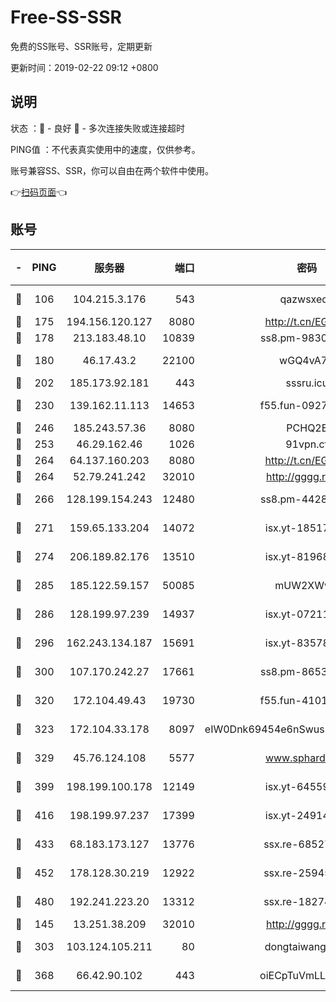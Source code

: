 # Free-SS-SSR

免费的SS账号、SSR账号，定期更新

更新时间：2019-02-22 09:12 +0800

## 说明

状态     ：🙂 - 良好 🙁 - 多次连接失败或连接超时

PING值   ：不代表真实使用中的速度，仅供参考。

账号兼容SS、SSR，你可以自由在两个软件中使用。

👉[扫码页面](https://liesauer.github.io/free-ss-ssr.github.io/)👈

## 账号

|-|PING|服务器|端口|密码|加密方式|区域|
|:----:|:----:|:-----:|-----:|:----:|:----:|:----:|
|🙂|106|104.215.3.176|543|qazwsxedc|aes-256-gcm|JP|
|🙂|175|194.156.120.127|8080|http://t.cn/EGJIyrl|rc4-md5|RU|
|🙂|178|213.183.48.10|10839|ss8.pm-98303059|rc4-md5|RU|
|🙂|180|46.17.43.2|22100|wGQ4vA7D|aes-256-gcm|RU|
|🙂|202|185.173.92.181|443|sssru.icu|rc4-md5|RU|
|🙂|230|139.162.11.113|14653|f55.fun-09274804|aes-256-cfb|SG|
|🙂|246|185.243.57.36|8080|PCHQ2E|rc4-md5|US|
|🙂|253|46.29.162.46|1026|91vpn.cf|rc4-md5|RU|
|🙂|264|64.137.160.203|8080|http://t.cn/EGJIyrl|rc4-md5|CA|
|🙂|264|52.79.241.242|32010|http://gggg.rocks|chacha20|KR|
|🙂|266|128.199.154.243|12480|ss8.pm-44282057|aes-256-cfb|SG|
|🙂|271|159.65.133.204|14072|isx.yt-18517814|aes-256-cfb|SG|
|🙂|274|206.189.82.176|13510|isx.yt-81968687|aes-256-cfb|SG|
|🙂|285|185.122.59.157|50085|mUW2XWw8|aes-256-cfb|GB|
|🙂|286|128.199.97.239|14937|isx.yt-07211960|aes-256-cfb|SG|
|🙂|296|162.243.134.187|15691|isx.yt-83578322|aes-256-cfb|US|
|🙂|300|107.170.242.27|17661|ss8.pm-86538051|aes-256-cfb|US|
|🙂|320|172.104.49.43|19730|f55.fun-41013313|aes-256-cfb|SG|
|🙂|323|172.104.33.178|8097|eIW0Dnk69454e6nSwuspv9DmS201tQ0D|aes-256-cfb|SG|
|🙂|329|45.76.124.108|5577|www.sphard.com|aes-256-cfb|AU|
|🙂|399|198.199.100.178|12149|isx.yt-64559201|aes-256-cfb|US|
|🙂|416|198.199.97.237|17399|isx.yt-24914011|aes-256-cfb|US|
|🙂|433|68.183.173.127|13776|ssx.re-68527006|aes-256-cfb|US|
|🙂|452|178.128.30.219|12922|ssx.re-25945990|aes-256-cfb|SG|
|🙂|480|192.241.223.20|13312|ssx.re-18274414|aes-256-cfb|US|
|🙂|145|13.251.38.209|32010|http://gggg.rocks|chacha20|SG|
|🙂|303|103.124.105.211|80|dongtaiwang.com|aes-256-cfb|US|
|🙂|368|66.42.90.102|443|oiECpTuVmLLxk4Ts|aes-256-cfb|US|
